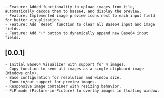     - Feature: Added functionality to upload images from file, automatically decode them to base64, and display the preview.
    - Feature: Implemented image preview icons next to each input field for better visualization.
    - Feature: Add `Reset` function to clear all Base64 input and image fields.
    - Feature: Add "+" button to dynamically append new Base64 input fields.

## [0.0.1]

    - Initial Base64 Visualizer with support for 4 images.
    - Copy function to send all images as a single clipboard image (Windows only).
    - Base configuration for resolution and window size.
    - Zoom in/out support for preview images.
    - Responsive image container with resizing behavior.
    - PiP mode (Picture-in-Picture) to overlay images in floating window.
